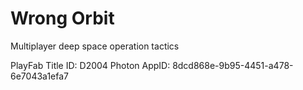 # Wrong Orbit
Multiplayer deep space operation tactics


PlayFab Title ID: D2004
Photon AppID: 8dcd868e-9b95-4451-a478-6e7043a1efa7
